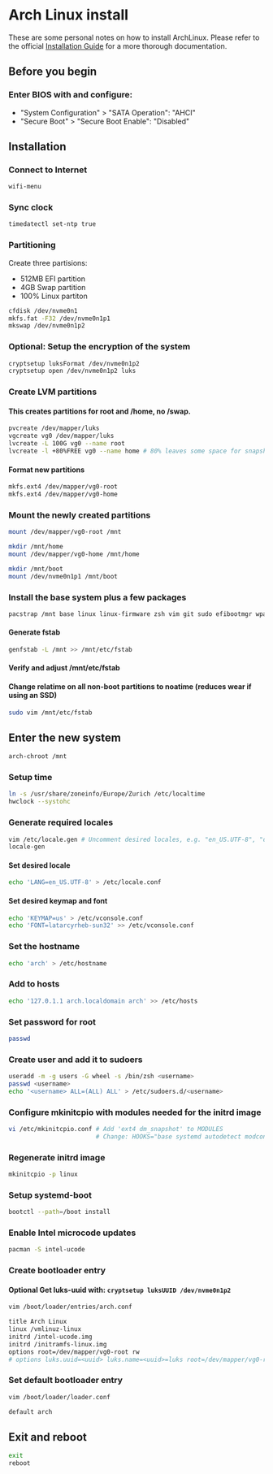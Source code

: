 # Arch Linux install

These are some personal notes on how to install ArchLinux.
Please refer to the official [Installation Guide](https://wiki.archlinux.org/index.php/Installation_Guide) for a more thorough documentation.

## Before you begin

### Enter BIOS with and configure:
* "System Configuration" > "SATA Operation": "AHCI"
* "Secure Boot" > "Secure Boot Enable": "Disabled"

## Installation

### Connect to Internet
```sh
wifi-menu
```

### Sync clock
```sh
timedatectl set-ntp true
```

### Partitioning
Create three partisions:
* 512MB EFI partition
* 4GB Swap partition
* 100% Linux partiton
```sh
cfdisk /dev/nvme0n1
mkfs.fat -F32 /dev/nvme0n1p1
mkswap /dev/nvme0n1p2
```

### Optional: Setup the encryption of the system

```sh
cryptsetup luksFormat /dev/nvme0n1p2
cryptsetup open /dev/nvme0n1p2 luks
```

### Create LVM partitions

#### This creates partitions for root and /home, no /swap.

```sh
pvcreate /dev/mapper/luks
vgcreate vg0 /dev/mapper/luks
lvcreate -L 100G vg0 --name root
lvcreate -l +80%FREE vg0 --name home # 80% leaves some space for snapshots
```

#### Format new partitions
```sh
mkfs.ext4 /dev/mapper/vg0-root
mkfs.ext4 /dev/mapper/vg0-home
```


### Mount the newly created partitions
```sh
mount /dev/mapper/vg0-root /mnt

mkdir /mnt/home
mount /dev/mapper/vg0-home /mnt/home

mkdir /mnt/boot
mount /dev/nvme0n1p1 /mnt/boot
```


### Install the base system plus a few packages

```sh
pacstrap /mnt base linux linux-firmware zsh vim git sudo efibootmgr wpa_supplicant dialog iw
```


#### Generate fstab
```sh
genfstab -L /mnt >> /mnt/etc/fstab
```

#### Verify and adjust /mnt/etc/fstab
#### Change relatime on all non-boot partitions to noatime (reduces wear if using an SSD)
```sh
sudo vim /mnt/etc/fstab
```


## Enter the new system
```sh
arch-chroot /mnt
```

### Setup time
```sh
ln -s /usr/share/zoneinfo/Europe/Zurich /etc/localtime
hwclock --systohc
```

### Generate required locales
```sh
vim /etc/locale.gen # Uncomment desired locales, e.g. "en_US.UTF-8", "de_CH.UTF-8"
locale-gen
```

#### Set desired locale
```sh
echo 'LANG=en_US.UTF-8' > /etc/locale.conf
```

#### Set desired keymap and font
```sh
echo 'KEYMAP=us' > /etc/vconsole.conf
echo 'FONT=latarcyrheb-sun32' >> /etc/vconsole.conf
```


### Set the hostname
```sh
echo 'arch' > /etc/hostname
```

### Add to hosts
```sh
echo '127.0.1.1 arch.localdomain arch' >> /etc/hosts
```

### Set password for root
```sh
passwd
```

### Create user and add it to sudoers
```sh
useradd -m -g users -G wheel -s /bin/zsh <username>
passwd <username>
echo '<username> ALL=(ALL) ALL' > /etc/sudoers.d/<username>
```

### Configure mkinitcpio with modules needed for the initrd image
```sh
vi /etc/mkinitcpio.conf # Add 'ext4 dm_snapshot' to MODULES
                        # Change: HOOKS="base systemd autodetect modconf block keyboard sd-vconsole sd-encrypt sd-lvm2 filesystems"
```


### Regenerate initrd image
```sh
mkinitcpio -p linux
```

### Setup systemd-boot
```sh
bootctl --path=/boot install
```

### Enable Intel microcode updates
```sh
pacman -S intel-ucode
```

### Create bootloader entry

#### Optional Get luks-uuid with: `cryptsetup luksUUID /dev/nvme0n1p2`

```sh
vim /boot/loader/entries/arch.conf
```

```sh
title Arch Linux
linux /vmlinuz-linux
initrd /intel-ucode.img
initrd /initramfs-linux.img
options root=/dev/mapper/vg0-root rw
# options luks.uuid=<uuid> luks.name=<uuid>=luks root=/dev/mapper/vg0-root rw
```

### Set default bootloader entry
```sh
vim /boot/loader/loader.conf
```

```sh
default arch
```

## Exit and reboot
```sh
exit
reboot
```